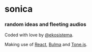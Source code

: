 # sonica

### random ideas and fleeting audios

Coded with love by [@ekosistema](https://github.com/ekosistema).

Making use of [React](https://react.dev/), [Bulma](https://bulma.io/) and [Tone.js](https://tonejs.github.io/).
